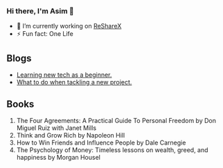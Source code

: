 ### Hi there, I'm Asim 👋

- 🔭 I’m currently working on [ReShareX](https://resharex.herokuapp.com/resource/explore/)
- ⚡ Fun fact: One Life
## Blogs
- [Learning new tech as a beginner.](https://asimshrestha.hashnode.dev/learning-new-technology-as-a-beginner)
- [What to do when tackling a new project.](https://dev.to/alex1the1great/what-to-do-when-tackling-a-new-project-3n0a)
## Books
1. The Four Agreements: A Practical Guide To Personal Freedom by Don Miguel Ruiz with Janet Mills
2. Think and Grow Rich by Napoleon Hill
3. How to Win Friends and Influence People by Dale Carnegie
4. The Psychology of Money: Timeless lessons on wealth, greed, and happiness by Morgan Housel
